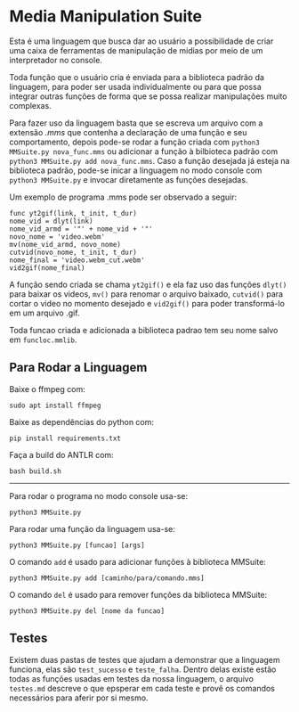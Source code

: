 # Media Manipulation Suite

Esta é uma linguagem que busca dar ao usuário a possibilidade de criar uma caixa de ferramentas de manipulação de midias por meio de um interpretador no console.  

Toda função que o usuário cria é enviada para a biblioteca padrão da linguagem, para poder ser usada individualmente ou para que possa integrar outras funções de forma que se possa realizar manipulações muito complexas.  

Para fazer uso da linguagem basta que se escreva um arquivo com a extensão _.mms_ que contenha a declaração de uma função e seu comportamento, depois pode-se rodar a função criada com `python3 MMSuite.py nova_func.mms` ou adicionar a função à bilbioteca padrão com `python3 MMSuite.py add nova_func.mms`. Caso a função desejada já esteja na biblioteca padrão, pode-se inicar a linguagem no modo console com `python3 MMSuite.py` e invocar diretamente as funções desejadas.  

Um exemplo de programa .mms pode ser observado a seguir:  
```
func yt2gif(link, t_init, t_dur)
nome_vid = dlyt(link)
nome_vid_armd = '"' + nome_vid + '"'
novo_nome = 'video.webm'
mv(nome_vid_armd, novo_nome)
cutvid(novo_nome, t_init, t_dur)
nome_final = 'video.webm_cut.webm'
vid2gif(nome_final)
```  

A função sendo criada se chama `yt2gif()` e ela faz uso das funções `dlyt()` para baixar os videos, `mv()` para renomar o arquivo baixado, `cutvid()` para cortar o video no momento desejado e `vid2gif()` para poder transformá-lo em um arquivo .gif.  

Toda funcao criada e adicionada a biblioteca padrao tem seu nome salvo em `funcloc.mmlib`.  

## Para Rodar a Linguagem

Baixe o ffmpeg com:  
```
sudo apt install ffmpeg
```

Baixe as dependências do python com:  
```
pip install requirements.txt
```

Faça a build do ANTLR com:  
```
bash build.sh
```

---

Para rodar o programa no modo console usa-se:  
```
python3 MMSuite.py 
```

Para rodar uma função da linguagem usa-se:  
```
python3 MMSuite.py [funcao] [args]
```

O comando `add` é usado para adicionar funções à biblioteca MMSuite:  
```
python3 MMSuite.py add [caminho/para/comando.mms]
```

O comando `del` é usado para remover funções da biblioteca MMSuite:  
```
python3 MMSuite.py del [nome da funcao]
```

## Testes
Existem duas pastas de testes que ajudam a demonstrar que a linguagem funciona, elas são `test_sucesso` e `teste_falha`. Dentro delas existe estão todas as funções usadas em testes da nossa linguagem, o arquivo `testes.md` descreve o que epsperar em cada teste e provê os comandos necessários para aferir por si mesmo.  